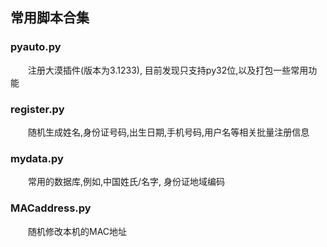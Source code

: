 ## 常用脚本合集 ##


### pyauto.py ###

&emsp;&emsp;注册大漠插件(版本为3.1233), 目前发现只支持py32位,以及打包一些常用功能

### register.py ###

&emsp;&emsp;随机生成姓名,身份证号码,出生日期,手机号码,用户名等相关批量注册信息

### mydata.py ###

&emsp;&emsp;常用的数据库,例如,中国姓氏/名字, 身份证地域编码

### MACaddress.py ###
&emsp;&emsp;随机修改本机的MAC地址